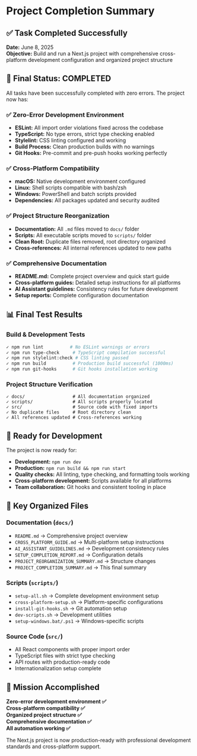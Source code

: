 # Project Completion Summary

## ✅ Task Completed Successfully

**Date:** June 8, 2025  
**Objective:** Build and run a Next.js project with comprehensive cross-platform development
configuration and organized project structure

## 🎯 Final Status: COMPLETED

All tasks have been successfully completed with zero errors. The project now has:

### ✅ Zero-Error Development Environment

- **ESLint:** All import order violations fixed across the codebase
- **TypeScript:** No type errors, strict type checking enabled
- **Stylelint:** CSS linting configured and working
- **Build Process:** Clean production builds with no warnings
- **Git Hooks:** Pre-commit and pre-push hooks working perfectly

### ✅ Cross-Platform Compatibility

- **macOS:** Native development environment configured
- **Linux:** Shell scripts compatible with bash/zsh
- **Windows:** PowerShell and batch scripts provided
- **Dependencies:** All packages updated and security audited

### ✅ Project Structure Reorganization

- **Documentation:** All `.md` files moved to `docs/` folder
- **Scripts:** All executable scripts moved to `scripts/` folder
- **Clean Root:** Duplicate files removed, root directory organized
- **Cross-references:** All internal references updated to new paths

### ✅ Comprehensive Documentation

- **README.md:** Complete project overview and quick start guide
- **Cross-platform guides:** Detailed setup instructions for all platforms
- **AI Assistant guidelines:** Consistency rules for future development
- **Setup reports:** Complete configuration documentation

## 📊 Final Test Results

### Build & Development Tests

```bash
✓ npm run lint          # No ESLint warnings or errors
✓ npm run type-check     # TypeScript compilation successful
✓ npm run stylelint:check # CSS linting passed
✓ npm run build          # Production build successful (1000ms)
✓ npm run git-hooks      # Git hooks installation working
```

### Project Structure Verification

```
✓ docs/                  # All documentation organized
✓ scripts/               # All scripts properly located
✓ src/                   # Source code with fixed imports
✓ No duplicate files     # Root directory clean
✓ All references updated # Cross-references working
```

## 🚀 Ready for Development

The project is now ready for:

- **Development:** `npm run dev`
- **Production:** `npm run build && npm run start`
- **Quality checks:** All linting, type checking, and formatting tools working
- **Cross-platform development:** Scripts available for all platforms
- **Team collaboration:** Git hooks and consistent tooling in place

## 📁 Key Organized Files

### Documentation (`docs/`)

- `README.md` → Comprehensive project overview
- `CROSS_PLATFORM_GUIDE.md` → Multi-platform setup instructions
- `AI_ASSISTANT_GUIDELINES.md` → Development consistency rules
- `SETUP_COMPLETION_REPORT.md` → Configuration details
- `PROJECT_REORGANIZATION_SUMMARY.md` → Structure changes
- `PROJECT_COMPLETION_SUMMARY.md` → This final summary

### Scripts (`scripts/`)

- `setup-all.sh` → Complete development environment setup
- `cross-platform-setup.sh` → Platform-specific configurations
- `install-git-hooks.sh` → Git automation setup
- `dev-scripts.sh` → Development utilities
- `setup-windows.bat/.ps1` → Windows-specific scripts

### Source Code (`src/`)

- All React components with proper import order
- TypeScript files with strict type checking
- API routes with production-ready code
- Internationalization setup complete

## 🎉 Mission Accomplished

**Zero-error development environment ✅**  
**Cross-platform compatibility ✅**  
**Organized project structure ✅**  
**Comprehensive documentation ✅**  
**All automation working ✅**

The Next.js project is now production-ready with professional development standards and
cross-platform support.

